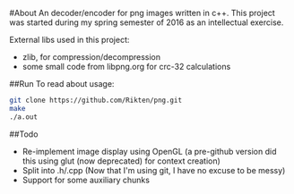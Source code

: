 #About
An decoder/encoder for png images written in c++. This project was started during my spring semester of 2016 as an intellectual exercise.

External libs used in this project:
* zlib, for compression/decompression
* some small code from libpng.org for crc-32 calculations

##Run
To read about usage:
```bash
git clone https://github.com/Rikten/png.git
make
./a.out
```

##Todo
* Re-implement image display using OpenGL (a pre-github version did this using glut (now deprecated) for context creation)
* Split into .h/.cpp (Now that I'm using git, I have no excuse to be messy)
* Support for some auxiliary chunks
